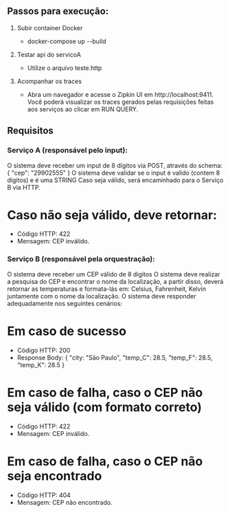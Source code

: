 
## Passos para execução:

1. Subir container Docker
   - docker-compose up --build

3. Testar api do servicoA
   - Utilize o arquivo teste.http

5. Acompanhar os traces
   - Abra um navegador e acesse o Zipkin UI em http://localhost:9411. Você poderá visualizar os traces gerados pelas requisições feitas aos serviços ao clicar em RUN QUERY.
 

## Requisitos 

### Serviço A (responsável pelo input):

O sistema deve receber um input de 8 dígitos via POST, através do schema:  { "cep": "29902555" }
O sistema deve validar se o input é valido (contem 8 dígitos) e é uma STRING
Caso seja válido, será encaminhado para o Serviço B via HTTP.

# Caso não seja válido, deve retornar:
- Código HTTP: 422
- Mensagem: CEP inválido.

### Serviço B (responsável pela orquestração):

O sistema deve receber um CEP válido de 8 digitos
O sistema deve realizar a pesquisa do CEP e encontrar o nome da localização, a partir disso, deverá retornar as temperaturas e formata-lás em: Celsius, Fahrenheit, Kelvin juntamente com o nome da localização.
O sistema deve responder adequadamente nos seguintes cenários:

# Em caso de sucesso
- Código HTTP: 200
- Response Body: { "city: "São Paulo", "temp_C": 28.5, "temp_F": 28.5, "temp_K": 28.5 }

# Em caso de falha, caso o CEP não seja válido (com formato correto)
- Código HTTP: 422
- Mensagem: CEP inválido.

# Em caso de falha, caso o CEP não seja encontrado
- Código HTTP: 404
- Mensagem: CEP não encontrado.
